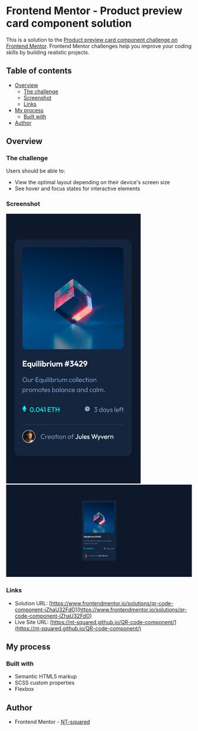 # Frontend Mentor - Product preview card component solution

This is a solution to the [Product preview card component challenge on Frontend Mentor](https://www.frontendmentor.io/challenges/nft-preview-card-component-SbdUL_w0U). Frontend Mentor challenges help you improve your coding skills by building realistic projects.

## Table of contents

- [Overview](#overview)
  - [The challenge](#the-challenge)
  - [Screenshot](#screenshot)
  - [Links](#links)
- [My process](#my-process)
  - [Built with](#built-with)
- [Author](#author)

## Overview

### The challenge

Users should be able to:

- View the optimal layout depending on their device's screen size
- See hover and focus states for interactive elements

### Screenshot

![mobile-view](./screenshot/mobile-version.png)
![desktop-view](./screenshot/desktop-version.png)

### Links

- Solution URL: [https://www.frontendmentor.io/solutions/qr-code-component-jZhaU32FdO](https://www.frontendmentor.io/solutions/qr-code-component-jZhaU32FdO)
- Live Site URL: [https://nt-squared.github.io/QR-code-component/](https://nt-squared.github.io/QR-code-component/)

## My process

### Built with

- Semantic HTML5 markup
- SCSS custom properties
- Flexbox

## Author

- Frontend Mentor - [NT-squared](https://www.frontendmentor.io/profile/nt-squared)
